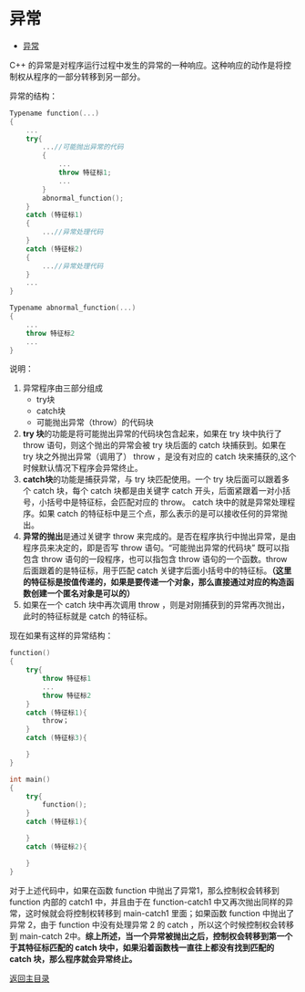 # 异常

<!-- TOC -->
- [异常](#异常)

C++ 的异常是对程序运行过程中发生的异常的一种响应。这种响应的动作是将控制权从程序的一部分转移到另一部分。

异常的结构：

```c++
Typename function(...)
{
    ...
    try{
        ...//可能抛出异常的代码
        {
            ...
            throw 特征标1;
            ...
        }
        abnormal_function();
    }
    catch (特征标1)
    {
        ...//异常处理代码
    }
    catch (特征标2)
    {
        ...//异常处理代码
    }
    ...
}

Typename abnormal_function(...)
{
    ...
    throw 特征标2
    ...
}
```

说明：

1. 异常程序由三部分组成
    - try块
    - catch块
    - 可能抛出异常（throw）的代码块
2. **try 块**的功能是将可能抛出异常的代码块包含起来，如果在 try 块中执行了 throw 语句，则这个抛出的异常会被 try 块后面的 catch 块捕获到。如果在 try 块之外抛出异常（调用了） throw ，是没有对应的 catch 块来捕获的,这个时候默认情况下程序会异常终止。
3. **catch块**的功能是捕获异常，与 try 块匹配使用。一个 try 块后面可以跟着多个 catch 块，每个 catch 块都是由关键字 catch 开头，后面紧跟着一对小括号，小括号中是特征标，会匹配对应的 throw。 catch 块中的就是异常处理程序。如果 catch 的特征标中是三个点，那么表示的是可以接收任何的异常抛出。
4. **异常的抛出**是通过关键字 throw 来完成的。是否在程序执行中抛出异常，是由程序员来决定的，即是否写 throw 语句。“可能抛出异常的代码块” 既可以指包含 throw 语句的一段程序，也可以指包含 throw 语句的一个函数。throw 后面跟着的是特征标，用于匹配 catch 关键字后面小括号中的特征标。**（这里的特征标是按值传递的，如果是要传递一个对象，那么直接通过对应的构造函数创建一个匿名对象是可以的）**
5. 如果在一个 catch 块中再次调用 throw ，则是对刚捕获到的异常再次抛出，此时的特征标就是 catch 的特征标。

现在如果有这样的异常结构：

```c++
function()
{
    try{
        throw 特征标1
        ...
        throw 特征标2
    }
    catch (特征标1){
        throw；
    }
    catch (特征标3){

    }
}

int main()
{
    try{
        function();
    }
    catch (特征标1){

    }
    catch (特征标2){

    }
}
```

对于上述代码中，如果在函数 function 中抛出了异常1，那么控制权会转移到 function 内部的 catch1 中，并且由于在 function-catch1 中又再次抛出同样的异常，这时候就会将控制权转移到 main-catch1 里面；如果函数 function 中抛出了异常 2，由于 function 中没有处理异常 2 的 catch ，所以这个时候控制权会转移到 main-catch 2中。**综上所述，当一个异常被抛出之后，控制权会转移到第一个于其特征标匹配的 catch 块中，如果沿着函数栈一直往上都没有找到匹配的 catch 块，那么程序就会异常终止。**

[返回主目录](../../README.md)